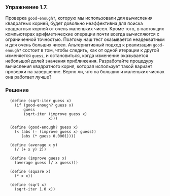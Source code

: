 ### Упражнение 1.7.

Проверка `good-enough?`, которую мы использовали для вычисления квадратных корней, будет довольно неэффективна для поиска квадратных корней от очень маленьких чисел. Кроме того, в настоящих компьютерах арифметические операции почти всегда вычисляются с ограниченной точностью. Поэтому наш тест оказывается неадекватным и для очень больших чисел. Альтернативный подход к реализации `good-enough?` состоит в том, чтобы следить, как от одной итерации к другой изменяется `guess`, и остановиться, когда изменение оказывается небольшой долей значения приближения. Разработайте процедуру вычисления квадратного корня, которая использует такой вариант проверки на завершение. Верно ли, что на больших и маленьких числах она работает лучше?

### Решение

```
  (define (sqrt-iter guess x)
    (if (good-enough? guess x)
        guess
        (sqrt-iter (improve guess x)
                   x)))

  (define (good-enough? guess x)
    (< (abs (- (improve guess x) guess))
       (abs (* guess 0.0001))))

  (define (average x y)
    (/ (+ x y) 2))

  (define (improve guess x)
    (average guess (/ x guess)))

  (define (square x)
    (* x x))

  (define (sqrt x)
    (sqrt-iter 1.0 x))
```